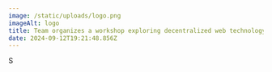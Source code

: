 ```yaml
---
image: /static/uploads/logo.png
imageAlt: logo
title: Team organizes a workshop exploring decentralized web technology
date: 2024-09-12T19:21:48.856Z
---
```

S﻿